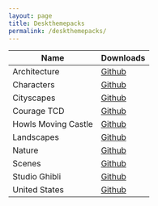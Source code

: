 ```yaml
---
layout: page
title: Deskthemepacks
permalink: /deskthemepacks/
---
```



| Name | Downloads |
| --- | --- |
| Architecture | [Github](https://github.com/NimbiDev/Deskthemepacks/raw/main/src/Architecture/Architecture.deskthemepack) |
| Characters | [Github](https://github.com/NimbiDev/Deskthemepacks/raw/main/src/Characters/Characters.deskthemepack) |
| Cityscapes | [Github](https://github.com/NimbiDev/Deskthemepacks/raw/main/src/Cityscapes/Cityscapes.deskthemepack) |
| Courage TCD | [Github](https://github.com/NimbiDev/Deskthemepacks/raw/main/src/Courage%20TCD/Courage%20TCD.deskthemepack) |
| Howls Moving Castle | [Github](https://github.com/NimbiDev/Deskthemepacks/raw/main/src/HowlsMovingCastle/HMC.deskthemepack) |
| Landscapes | [Github](https://github.com/NimbiDev/Deskthemepacks/raw/main/src/Landscapes/Landscapes.deskthemepack) |
| Nature | [Github](https://github.com/NimbiDev/Deskthemepacks/raw/main/src/Nature/Nature.deskthemepack) |
| Scenes | [Github](https://github.com/NimbiDev/Deskthemepacks/raw/main/src/Scenes/Scenes.deskthemepack) |
| Studio Ghibli | [Github](https://github.com/NimbiDev/Deskthemepacks/raw/main/src/StudioGhibli/Ghibli.deskthemepack) |
| United States | [Github](https://github.com/NimbiDev/Deskthemepacks/raw/main/src/United%20States/United%20States.deskthemepack) |